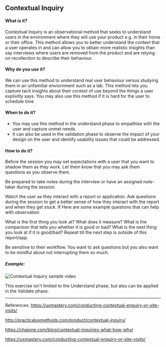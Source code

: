 
## Contextual Inquiry

#### What is it?
Contextual Inquiry is an observational method that seeks to understand users in the environment where they will use your product e.g. in their home or their office. This method allows you to better understand the context that a user operates in and can allow you to obtain more realistic insights than say interviews where users are removed from the product and are relying on recollection to describe their behaviour.

#### Why do you use it?
We can use this method to understand real user behaviour versus studying them in an unfamiliar enviornment such as a lab. This method lets you capture tacit insights about their context of use beyond the things a user explivitly says. You may also use this method if it is hard for the user to schedule time 

#### When to do it?
* You may use this method in the understand phase to empathise with the user and capture unmet needs.
* It can also be used in the validation phase to observe the impact of your design on the user and identify usability issues that could be addressed.

#### How to do it?

Before the session you may set expectations with a user that you want to shadow them as they work. Let them know that you may ask them questions as you observe them.

Be prepared to take notes during the interview or have an assigned note-taker during the session.

Watch the user as they interact with a report or application. Ask questions during the session to get a better sense of how they interact with the report and when they get stuck. If Here are some example questions that can help with observation

What is the first thing you look at?
What does it measure?
What is the comparison that tells you whether it is good or bad?
What is the next thing you look at if it is good/bad?
Repeat till the next step is outside of this report/app.

Be sensitive to their workflow. You want to ask questions but you also want to be mindful about not interrupting them so much.

##### Example:
![Contextual Inquiry sample video](https://youtu.be/xnBJE2hnAeo)


This exercise isn't limited to the Understand phase, but also can be applied in the Validate phase.


---

References:
https://uxmastery.com/conducting-contextual-enquiry-or-site-visits/

http://practicaluxmethods.com/product/contextual-inquiry/

https://chaione.com/blog/contextual-inquiries-what-how-why/

https://uxmastery.com/conducting-contextual-enquiry-or-site-visits/
